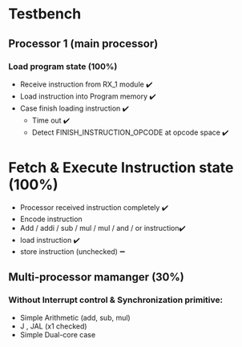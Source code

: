 # Testbench

## Processor 1 (main processor)
### Load program state (100%)
- Receive instruction from RX_1 module               ✔️
- Load instruction into Program memory               ✔️
- Case finish loading instruction                    ✔️
  + Time out                                         ✔️
  + Detect FINISH_INSTRUCTION_OPCODE at opcode space ✔️
# Fetch & Execute Instruction state (100%)
- Processor received instruction completely          ✔️
- Encode instruction
- Add / addi / sub / mul / mul / and / or instruction✔️
- load instruction                                   ✔️
- store instruction (unchecked)                      ➖
## Multi-processor mamanger (30%)
### Without Interrupt control & Synchronization primitive:
- Simple Arithmetic (add, sub, mul)
- J , JAL (x1 checked)
- Simple Dual-core case 
